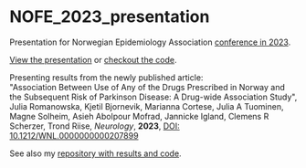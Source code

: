 # NOFE_2023_presentation
Presentation for Norwegian Epidemiology Association [conference in 2023](http://nofe.no/nofe-conference-2023/).

[View the presentation](JRomanowska_NOFE_2023_presentation.html) or [checkout the code](https://github.com/jromanowska/NOFE_2023_presentation/).

Presenting results from the newly published article:    
"Association Between Use of Any of the Drugs Prescribed in Norway and the Subsequent Risk of Parkinson Disease:
A Drug-wide Association Study", Julia Romanowska, Kjetil Bjornevik, Marianna Cortese, Julia A Tuominen,
Magne Solheim, Asieh Abolpour Mofrad, Jannicke Igland, Clemens R Scherzer, Trond Riise, _Neurology_, **2023**,
[DOI: 10.1212/WNL.0000000000207899](https://n.neurology.org/content/early/2023/10/10/WNL.0000000000207899)

See also my [repository with results and code](https://github.com/jromanowska/Norwegian_drug_screening_ATC_level2).

